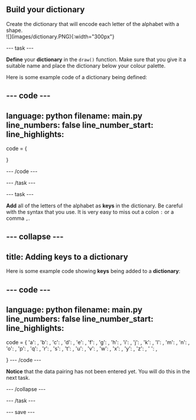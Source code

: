 ## Build your dictionary

<div style="display: flex; flex-wrap: wrap">
<div style="flex-basis: 200px; flex-grow: 1; margin-right: 15px;">
Create the dictionary that will encode each letter of the alphabet with a shape. 
</div>
<div>
![](images/dictionary.PNG){:width="300px"}
</div>
</div>

--- task ---

**Define** your **dictionary** in the `draw()` function. Make sure that you give it a suitable name and place the dictionary below your colour palette.  

Here is some example code of a dictionary being defined:

--- code ---
---
language: python
filename: main.py
line_numbers: false
line_number_start: 
line_highlights: 
---
code = {
    
  }

--- /code ---

--- /task ---

--- task ---

**Add** all of the letters of the alphabet as **keys** in the dictionary. Be careful with the syntax that you use. It is very easy to miss out a colon `:` or a comma `,`.

--- collapse ---
---
title: Adding keys to a dictionary
---
Here is some example code showing **keys** being added to a **dictionary**:

--- code ---
---
language: python
filename: main.py
line_numbers: false
line_number_start: 
line_highlights: 
---
code = {
  'a': ,
  'b': ,
  'c': ,
  'd': ,
  'e': ,
  'f': ,
  'g': ,
  'h': ,
  'i': ,
  'j': ,
  'k': ,
  'l': ,
  'm': ,
  'n': ,
  'o': ,
  'p': ,
  'q': ,
  'r': ,
  's': ,
  't': ,
  'u': ,
  'v': ,
  'w': ,
  'x': ,
  'y': ,
  'z': ,
  ' ': ,
    
  }
--- /code ---

**Notice** that the data pairing has not been entered yet. You will do this in the next task. 

--- /collapse ---

--- /task ---




--- save ---
